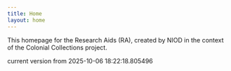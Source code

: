 ```yaml
---
title: Home
layout: home
---
```


This homepage for the Research Aids (RA), created by NIOD in the context of the Colonial Collections project. 


current version from 2025-10-06 18:22:18.805496